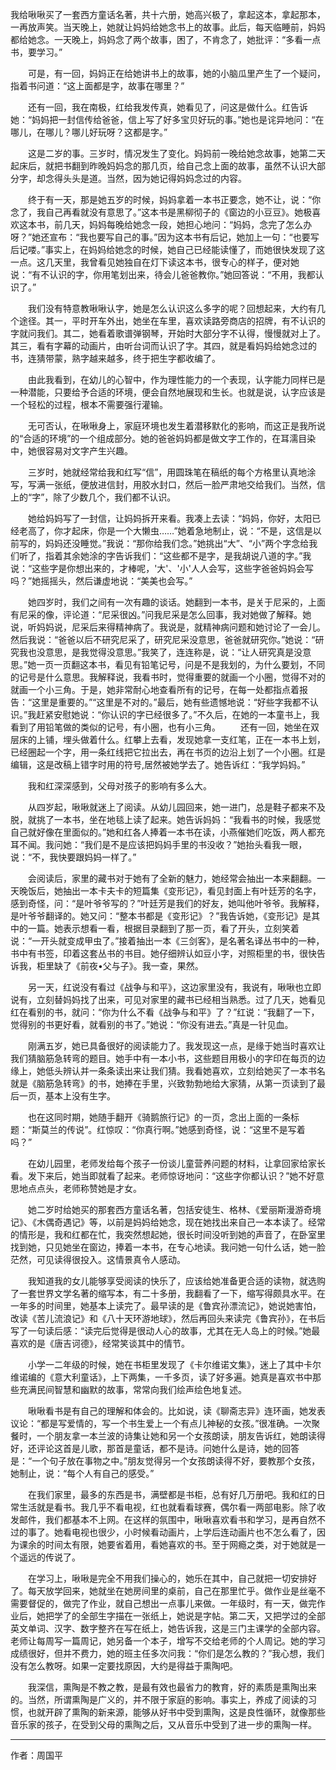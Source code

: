 

我给啾啾买了一套西方童话名著，共十六册，她高兴极了，拿起这本，拿起那本，一再放声笑。当天晚上，她就让妈妈给她念书上的故事。此后，每天临睡前，妈妈都给她念。一天晚上，妈妈念了两个故事，困了，不肯念了，她批评：“多看一点书，要学习。”

　　可是，有一回，妈妈正在给她讲书上的故事，她的小脑瓜里产生了一个疑问，指着书问道：“这上面都是字，故事在哪里？”

　　还有一回，我在南极，红给我发传真，她看见了，问这是做什么。红告诉她：“妈妈把一封信传给爸爸，信上写了好多宝贝好玩的事。”她也是诧异地问：“在哪儿，在哪儿？哪儿好玩呀？这都是字。”

　　这是二岁的事。三岁时，情况发生了变化。妈妈前一晚给她念故事，她第二天起床后，就把书翻到昨晚妈妈念的那几页，给自己念上面的故事，虽然不认识大部分字，却念得头头是道。当然，因为她记得妈妈念过的内容。

　　终于有一天，那是她五岁的时候，妈妈拿着一本书正要念，她不让，说：“你念了，我自己再看就没有意思了。”这本书是黑柳彻子的《窗边的小豆豆》。她极喜欢这本书，前几天，妈妈每晚给她念一段，她担心地问：“妈妈，念完了怎么办呀？”她还宣布：“我也要写自己的事。”因为这本书有后记，她加上一句：“也要写后记喽。”事实上，在妈妈给她念的时候，她自己已经能读懂了，而她很快发现了这一点。这几天里，我曾看见她独自在灯下读这本书，很专心的样子，便对她说：“有不认识的字，你用笔划出来，待会儿爸爸教你。”她回答说：“不用，我都认识了。”

　　我们没有特意教啾啾认字，她是怎么认识这么多字的呢？回想起来，大约有几个途径。其一，平时开车外出，她坐在车里，喜欢读路旁商店的招牌，有不认识的字就问我们。其二，她看着歌谱弹钢琴，开始时大部分字不认得，慢慢就对上了。其三，看有字幕的动画片，由听台词而认识了字。其四，就是看妈妈给她念过的书，连猜带蒙，熟字越来越多，终于把生字都收编了。

　　由此我看到，在幼儿的心智中，作为理性能力的一个表现，认字能力同样已是一种潜能，只要给予合适的环境，便会自然地展现和生长。也就是说，认字应该是一个轻松的过程，根本不需要强行灌输。

　　无可否认，在啾啾身上，家庭环境也发生着潜移默化的影响，而这正是我所说的“合适的环境”的一个组成部分。她的爸爸妈妈都是做文字工作的，在耳濡目染中，她很容易对文字产生兴趣。

　　三岁时，她就经常给我和红写“信”，用圆珠笔在稿纸的每个方格里认真地涂写，写满一张纸，便放进信封，用胶水封口，然后一脸严肃地交给我们。当然，信上的“字”，除了少数几个，我们都不认识。

　　她给妈妈写了一封信，让妈妈拆开来看。我凑上去读：“妈妈，你好，太阳已经老高了，你才起床，你是一个大懒虫……”她着急地制止，说：“不是，这信是以前写的，妈妈还没睡觉。”我说：“那你给我们念。”她挑出“大”、“小”两个字念给我们听了，指着其余她涂的字告诉我们：“这些都不是字，是我胡说八道的字。”我说：“这些字是你想出来的，才棒呢，'大'、'小'人人会写，这些字爸爸妈妈会写吗？”她摇摇头，然后谦虚地说：“美美也会写。”

　　她四岁时，我们之间有一次有趣的谈话。她翻到一本书，是关于尼采的，上面有尼采的像，评论道：“尼采很凶。”问我尼采是怎么回事，我对她做了解释。她说，听妈妈说，尼采后来得精神病了。我说是，就精神病问题和她讨论了一会儿。然后我说：“爸爸以后不研究尼采了，研究尼采没意思，爸爸就研究你。”她说：“研究我也没意思，是我觉得没意思。”我笑了，连连称是，说：“让人研究真是没意思。”她一页一页翻这本书，看见有铅笔记号，问是不是我划的，为什么要划，不同的记号是什么意思。我解释说，我看书时，觉得重要的就画一个小圈，觉得不对的就画一个小三角。于是，她非常耐心地查看所有的记号，在每一处都指点着报告：“这里是重要的。”“这里是不对的。”最后，她有些遗憾地说：“好些字我都不认识。”我赶紧安慰她说：“你认识的字已经很多了。”不久后，在她的一本童书上，我看到了用铅笔做的类似的记号，有小圈，也有小三角。
　　还有一回，她坐在双层床的上铺，埋头做着什么。红攀上去看，发现她拿一支红笔，正在一本书上划，已经圈起一个字，用一条红线把它拉出去，再在书页的边沿上划了一个小圈。红是编辑，这是改稿上错字时用的符号,居然被她学去了。她告诉红：“我学妈妈。”

　　我和红深深感到，父母对孩子的影响有多么大。

　　从四岁起，啾啾就迷上了阅读。从幼儿园回来，她一进门，总是鞋子都来不及脱，就挑了一本书，坐在地毯上读了起来。她告诉妈妈：“我看书的时候，我感觉自己就好像在里面似的。”她和红各人捧着一本书在读，小燕催她们吃饭，两人都充耳不闻。我问她：“我们是不是应该把妈妈手里的书没收？”她抬头看我一眼，说：“不，我快要跟妈妈一样了。”

　　会阅读后，家里的藏书对于她有了全新的魅力，她经常会抽出一本来翻翻。一天晚饭后，她抽出一本卡夫卡的短篇集《变形记》，看见封面上有叶廷芳的名字，感到奇怪，问：“是叶爷爷写的？”叶廷芳是我们的好友，她叫他叶爷爷。我解释，是叶爷爷翻译的。她又问：“整本书都是《变形记》？”我告诉她，《变形记》是其中的一篇。她表示想看一看，根据目录翻到了那一页，看了开头，立刻笑着说：“一开头就变成甲虫了。”接着抽出一本《三剑客》，是名著名译丛书中的一种，书中有书签，印着这套丛书的书目。她仔细辨认如豆小字，对照柜里的书，很快告诉我，柜里缺了《前夜•父与子》。我一查，果然。

　　另一天，红说没有看过《战争与和平》，这边家里没有，我说有，啾啾也立即说有，立刻替妈妈找了出来，可见对家里的藏书已经相当熟悉。过了几天，她看见红在看别的书，就问：“你为什么不看《战争与和平》了？”红说：“我翻了一下，觉得别的书更好看，就看别的书了。”她说：“你没有进去。”真是一针见血。

　　刚满五岁，她已具备很好的阅读能力了。我发现这一点，是缘于她当时喜欢让我们猜脑筋急转弯的题目。她手中有一本小书，这些题目用极小的字印在每页的边缘上，她低头辨认并一条条读出来让我们猜。我看她喜欢，立刻给她买了一本书名就是《脑筋急转弯》的书，她捧在手里，兴致勃勃地给大家猜，从第一页读到了最后一页，基本上没有生字。

　　也在这同时期，她随手翻开《骑鹅旅行记》的一页，念出上面的一条标题：“斯莫兰的传说”。红惊叹：“你真行啊。”她感到奇怪，说：“这里不是写着吗？”

　　在幼儿园里，老师发给每个孩子一份谈儿童营养问题的材料，让拿回家给家长看。发下来后，她当即就看了起来。老师惊讶地问：“这些字你都认识？”她不好意思地点点头，老师称赞她是才女。

　　她二岁时给她买的那套西方童话名著，包括安徒生、格林、《爱丽斯漫游奇境记》、《木偶奇遇记》等，以前是妈妈给她念，现在她找出来自己一本本读了。经常的情形是，我和红都在忙，我突然想起她，很长时间没听到她的声音了，在卧室里找到她，只见她坐在窗边，捧着一本书，在专心地读。我问她一句什么话，她一脸茫然，可见读得很投入。这情景真令人感动。

　　我知道我的女儿能够享受阅读的快乐了，应该给她准备更合适的读物，就选购了一套世界文学名著的缩写本，有二十多册，我翻看了一下，缩写得颇具水平。在一年多的时间里，她基本上读完了。最早读的是《鲁宾孙漂流记》，她说她害怕，改读《苦儿流浪记》和《八十天环游地球》，然后再回头来读完《鲁宾孙》，在书后写了一句读后感：“读完后觉得是很动人心的故事，尤其在无人岛上的时候。”她最喜欢的是《唐吉诃德》，经常笑谈其中的情节。

　　小学一二年级的时候，她在书柜里发现了《卡尔维诺文集》，迷上了其中卡尔维诺编的《意大利童话》，上下两集，一千多页，读了好多遍。她真是喜欢书中那些充满民间智慧和幽默的故事，常常向我们绘声绘色地复述。

　　啾啾看书是有自己的理解和体会的。比如说，读《聊斋志异》连环画，她发表议论：“都是写爱情的，写一个书生爱上一个有点儿神秘的女孩。”很准确。一次聚餐时，一个朋友拿一本兰波的诗集让她和另一个女孩朗读，朋友告诉红，她朗读得好，还评论这首是儿歌，那首是童话，都不是诗。问她什么是诗，她的回答是：“一个句子放在事物之中。”朋友觉得另一个女孩朗读得不好，要教那个女孩，她制止，说：“每个人有自己的感受。”

　　在我们家里，最多的东西是书，满壁都是书柜，总有好几万册吧。我和红的日常生活就是看书。我几乎不看电视，红也就看看球赛，偶尔看一两部电影。除了收发邮件，我们都基本不上网。在这样的氛围中，啾啾喜欢看书和学习，是再自然不过的事了。她看电视也很少，小时候看动画片，上学后连动画片也不怎么看了，因为课余的时间太有限，她要省着用，看她喜欢的书。至于网瘾之类，对于她就是一个遥远的传说了。

　　在学习上，啾啾是完全不用我们操心的，她乐在其中，自己就把一切安排好了。每天放学回来，她就坐在她房间里的桌前，自己在那里忙乎。做作业是丝毫不需要督促的，做完了作业，就自己想出一点事儿来做。一年级时，有一天，做完作业后，她把学了的全部生字描在一张纸上，她说是字帖。第二天，又把学过的全部英文单词、汉字、数字整齐在写在纸上，她告诉我，这是三门主课学的全部内容。老师让每周写一篇周记，她另备一个本子，增写不交给老师的个人周记。她的学习成绩很好，但并不费力，她的班主任多次问我：“你们是怎么教的？”我心想，我们没有怎么教呀。如果一定要找原因，大约是得益于熏陶吧。

　　我深信，熏陶是不教之教，是最有效也最省力的教育，好的素质是熏陶出来的。当然，所谓熏陶是广义的，并不限于家庭的影响。事实上，养成了阅读的习惯，也就开辟了熏陶的新来源，能够从好书中受到熏陶，这是良性循环，就像那些音乐家的孩子，在受到父母的熏陶之后，又从音乐中受到了进一步的熏陶一样。

----

作者：周国平

　　